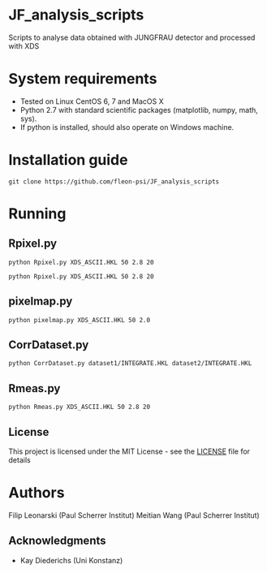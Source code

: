 # JF_analysis_scripts
Scripts to analyse data obtained with JUNGFRAU detector and processed with XDS

# System requirements

* Tested on Linux CentOS 6, 7 and MacOS X
* Python 2.7 with standard scientific packages (matplotlib, numpy, math, sys).
* If python is installed, should also operate on Windows machine.

# Installation guide

```
git clone https://github.com/fleon-psi/JF_analysis_scripts
```

# Running

## Rpixel.py

```
python Rpixel.py XDS_ASCII.HKL 50 2.8 20
```

```
python Rpixel.py XDS_ASCII.HKL 50 2.8 20
```


## pixelmap.py

```
python pixelmap.py XDS_ASCII.HKL 50 2.0
```

## CorrDataset.py

```
python CorrDataset.py dataset1/INTEGRATE.HKL dataset2/INTEGRATE.HKL
```


## Rmeas.py

```
python Rmeas.py XDS_ASCII.HKL 50 2.8 20
```

## License

This project is licensed under the MIT License - see the [LICENSE](LICENSE) file for details

# Authors
Filip Leonarski (Paul Scherrer Institut)
Meitian Wang (Paul Scherrer Institut)

## Acknowledgments

* Kay Diederichs (Uni Konstanz)
